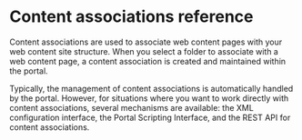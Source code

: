 # Content associations reference

Content associations are used to associate web content pages with your web content site structure. When you select a folder to associate with a web content page, a content association is created and maintained within the portal.

Typically, the management of content associations is automatically handled by the portal. However, for situations where you want to work directly with content associations, several mechanisms are available: the XML configuration interface, the Portal Scripting Interface, and the REST API for content associations.

<!---
-   **[XML configuration interface and content associations](../admin-system/mp_wcm_contentmap_xml.md)**  
With the XML configuration interface \(xmlaccess command\), you can perform batch updates of content associations or export associations to import into another portal. Content association information is represented in the XML configuration schema by content-mapping-info elements.
-   **[Portal Scripting Interface and content associations](../admin-system/mp_wcm_contentmap_pscript.md)**  
With the Portal Scripting Interface, you can create scripts to automate the management of content associations. Using the ContentMapping bean with the Portal Scripting Interface, you can add, modify, and remove content associations.
-   **[REST API and content associations](../admin-system/mp_wcm_contentmap_restapi.md)**  
If you are creating or extending an application and want to manage content associations with that application, you can use portal remote APIs. These APIs retrieve a list of content associations and then create, update, or delete associations. --->
 

